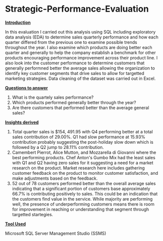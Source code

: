 # Strategic-Performance-Evaluation

**<ins> Introduction </ins>**

In this evaluation I carried out this analysis using SQL including exploratory data analysis (EDA) to determine sales quarterly performance and how each quarter differed from the previous one to examine possible trends throughout the year. I also examine which products are doing better each quarter and generally to help the company establish a benchmark for other products encouraging performance improvement across their product line. I also look into the customer performance to determine customers that generally performned better the average sales allowing the organization to identify key customer segments that drive sales to allow for targetted marketing strategies. 
Data cleaning of the dataset was carried out in Excel. 

**<ins> Questions to answer </ins>**

1. What is the quartely sales performance?
2. Which products performed generally better through the year?
3. Are there customers that performed better than the average general sales?

**<ins> Insights derived </ins>** 

1. Total quarter sales is $154, 491.95 with Q4 performing better at a total sales contribution of 29.00%. Q1 had slow performance at 15.93% contribution probably suggesting the 
post-holiday slow down which is followed by a Q2 jump to 28.11% contribution.
2. Camembert Pierrot, Alice Mutton, and Mozzarella di Giovanni where the best performing products. Chef Anton's Gumbo Mix had the least sales with Q1 and Q2 having zero sales for it suggesting a need for a market research on the product. Market research here includes gathering customer feedback on the product to monitor customer satisfaction, and make adjustments based on the feedback.
3. 52 out of 78 customers performed better than the overall average sales indicating that a significant portion of customers base approximately 66.7% is contributing positively to sales. This could be an indication that the customers find value in the service. While majority are performing well, the presence of underperforming customers means there is room for improvement in reaching or understanding that segment through targetted startegies. 

**<ins> Tool Used</ins>**

Microsoft SQL Server Management Studio (SSMS)

